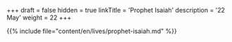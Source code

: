 +++
draft = false
hidden = true
linkTitle = 'Prophet Isaiah'
description = '22 May'
weight = 22
+++

{{% include file="content/en/lives/prophet-isaiah.md" %}}
